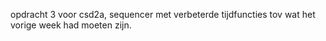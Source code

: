 opdracht 3 voor csd2a, sequencer met verbeterde tijdfuncties tov wat het vorige week had moeten zijn.
